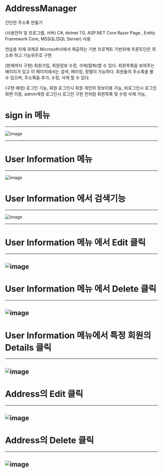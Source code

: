 # AddressManager
간단한 주소록 만들기

(사용언어 및 프로그램, 서버)
C#, dotnet 7.0, ASP.NET Core Razor Page , Entity Framework Core, MSSQL(SQL Server) 사용

연습용 자체 과제로
Microsoft사에서 제공하는 기본 프로젝트 기반위에 프론트단은 최소화 하고 기능위주로 구현

(현재까지 구현)
회원가입, 회원정보 수정, 삭제(탈퇴)할 수 있다. 
회원목록을 보여주는 페이지가 있고 이 페이지에서는 검색, 페이징, 정렬이 가능하다.
회원들의 주소록을 볼 수 있으며, 주소록을 추가, 수정, 삭제 할 수 있다.


(구현 예정)
로그인 기능, 
회원 로그인시 회원 개인의 정보이용 가능, 비로그인시 로그인 화면 이동, 
admin계정 로그인시 로그인 구현 전처럼 회원목록 및 수정 삭제 가능,



# sign in 메뉴
-----------------------------------------------------------------------------------------------------------------

![image](https://user-images.githubusercontent.com/115135514/235618302-6ba70dd3-c245-4d45-bbcb-b02fda86ad89.png)

-----------------------------------------------------------------------------------------------------------------

# User Information 메뉴
-----------------------------------------------------------------------------------------------------------------
![image](https://user-images.githubusercontent.com/115135514/235868819-dd53fa8a-61dd-4b32-926f-f5dea1b4191a.png)


# User Information 에서 검색기능
-----------------------------------------------------------------------------------------------------------------
![image](https://user-images.githubusercontent.com/115135514/235869055-fd72f695-5103-41c1-8e50-d32783513b3a.png)

-----------------------------------------------------------------------------------------------------------------

# User Information 메뉴 에서 Edit 클릭
-----------------------------------------------------------------------------------------------------------------
![image](https://user-images.githubusercontent.com/115135514/235839987-5ac6a3d7-1583-41ef-adfe-629c8f80f005.png)
-----------------------------------------------------------------------------------------------------------------

# User Information 메뉴 에서 Delete 클릭
-----------------------------------------------------------------------------------------------------------------
![image](https://user-images.githubusercontent.com/115135514/235839932-cccd1cf7-1238-4b45-904c-80821700b41d.png)
-----------------------------------------------------------------------------------------------------------------

# User Information 메뉴에서 특정 회원의 Details 클릭
-----------------------------------------------------------------------------------------------------------------
![image](https://user-images.githubusercontent.com/115135514/235839729-dd403a29-9df8-4eb7-91dd-c5cff44aeb54.png)
-----------------------------------------------------------------------------------------------------------------


# Address의 Edit 클릭
-----------------------------------------------------------------------------------------------------------------
![image](https://user-images.githubusercontent.com/115135514/235839764-aab58955-5875-4d43-82fa-d61b158c79d8.png)
-----------------------------------------------------------------------------------------------------------------

# Address의 Delete 클릭
-----------------------------------------------------------------------------------------------------------------
![image](https://user-images.githubusercontent.com/115135514/235839813-e3ac70e9-7a0b-406f-95dc-0cfca80e8ba4.png)
-----------------------------------------------------------------------------------------------------------------


